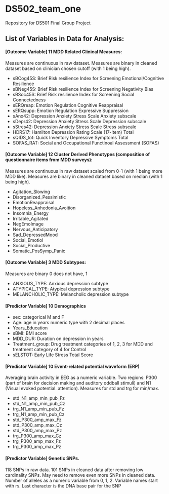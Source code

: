 # DS502_team_one
Repository for DS501 Final Group Project


## List of Variables in Data for Analysis:

#### [Outcome Variable] 11 MDD Related Clinical Measures: 
Measures are continuous in raw dataset. Measures are binary in cleaned dataset based on clinician chosen cutoff (with 1 being high).
- sBCog45S: Brief Risk resilience Index for Screening Emotional/Cognitive Resilience
- sBNeg45S: Brief Risk resilience Index for Screening Negativity Bias
- sBSoc45S: Brief Risk resilience Index for Screening Social Connectedness
- sERQreap: Emotion Regulation Cognitive Reappraisal
- sERQsupp: Emotion Regulation Expressive Suppression
- sAnx42: Depression Anxiety Stress Scale Anxiety subscale
- sDepr42: Depression Anxiety Stress Scale Depression subscale
- sStres42: Depression Anxiety Stress Scale Stress subscale
- HDRS17: Hamilton Depression Rating Scale (17-item) Total
- sQIDS_tot: Quick Inventory Depressive Symptoms Total
- SOFAS_RAT: Social and Occupational Functinoal Assessment (SOFAS)

#### [Outcome Variable] 12 Cluster Derived Phenotypes (composition of questionnaire items from MDD surveys):
Measures are continuous in raw dataset scaled from 0-1 (with 1 being more MDD like). Measures are binary in cleaned dataset based on median (with 1 being high).
- Agitation_Slowing
- Disorganized_Pessimistic
- EmotionReappraisal
- Hopeless_Anhedonia_Avoition
- Insomnia_Energy
- Irritable_Agitated
- NegEmoImage
- Nervous_Anticipatory
- Sad_DepressedMood
- Social_Emotiol
- Social_Productive
- Somatic_PosSymp_Panic

#### [Outcome Variable] 3 MDD Subtypes:
Measures are binary 0 does not have, 1 
- ANXIOUS_TYPE: Anxious depression subtype
- ATYPICAL_TYPE: Atypical depression subtype
- MELANCHOLIC_TYPE: Melancholic depression subtype


#### [Predictor Variable] 10 Demographics
- sex: categorical M and F
- Age: age in years numeric type with 2 decimal places
- Years_Education
- sBMI: BMI score
- MDD_DUR: Duration on depression in years
- Treatment_group: Drug treatment categories of 1, 2, 3 for MDD and treatment category of 4 for Control
- sELSTOT: Early Life Stress Total Score

#### [Predictor Variable] 10 Event-related potential waveform (ERP)
Averaging brain activity in EEG as a numeric variable. 
Two regions: P300 (part of brain for decision making and auditory oddball stimuli) and N1 (Visual evoked potential. attention). 
Measures for std and trg for min/max.
- std_N1_amp_min_pub_Fz
- std_N1_amp_min_pub_Cz 
- trg_N1_amp_min_pub_Fz 
- trg_N1_amp_min_pub_Cz 
- std_P300_amp_max_Fz 
- std_P300_amp_max_Cz 
- std_P300_amp_max_Pz 
- trg_P300_amp_max_Cz 
- trg_P300_amp_max_Fz 
- trg_P300_amp_max_Pz

#### [Predictor Variable] Genetic SNPs. 
118 SNPs in raw data. 101 SNPs in cleaned data after removing low cardinality SNPs. May need to remove even more SNPs in cleaned data.
Number of alleles as a numeric variable from 0, 1, 2.
Variable names start with rs. Last character is the DNA base pair for the SNP







